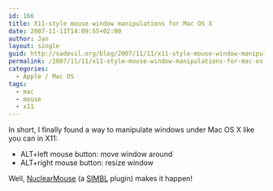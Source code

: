 ```yaml
---
id: 166
title: X11-style mouse window manipulations for Mac OS X
date: 2007-11-11T14:09:55+02:00
author: Jan
layout: single
guid: http://sadevil.org/blog/2007/11/11/x11-style-mouse-window-manipulations-for-mac-os-x/
permalink: /2007/11/11/x11-style-mouse-window-manipulations-for-mac-os-x/
categories:
  - Apple / Mac OS
tags:
  - mac
  - mouse
  - x11
---
```

In short, I finally found a way to manipulate windows under Mac OS X like you can in X11:

  * ALT+left mouse button: move window around
  * ALT+right mouse button: resize window

Well, <a href="http://developers-club.com/posts/59968/" target="_blank">NuclearMouse</a> (a <a href="http://culater.net/software/SIMBL/SIMBL.php" target="_blank">SIMBL</a> plugin) makes it happen!